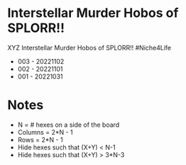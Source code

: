 # Interstellar Murder Hobos of SPLORR!!

XYZ Interstellar Murder Hobos of SPLORR!! #Niche4Life

* 003 - 20221102
* 002 - 20221101
* 001 - 20221031

# Notes

* N = # hexes on a side of the board
* Columns = 2*N - 1
* Rows = 2*N - 1
* Hide hexes such that (X+Y) < N-1
* Hide hexes such that (X+Y) > 3*N-3
